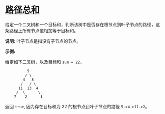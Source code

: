 # [路径总和](https://leetcode-cn.com/problems/path-sum/)

给定一个二叉树和一个目标和，判断该树中是否存在根节点到叶子节点的路径，这条路径上所有节点值相加等于目标和。

**说明:** 叶子节点是指没有子节点的节点。

 **示例:** 

给定如下二叉树，以及目标和 `sum = 22`， 

              5
             / \
            4   8
           /   / \
          11  13  4
         /  \      \
        7    2      1

 返回 `true`, 因为存在目标和为 22 的根节点到叶子节点的路径 `5->4->11->2`。 
